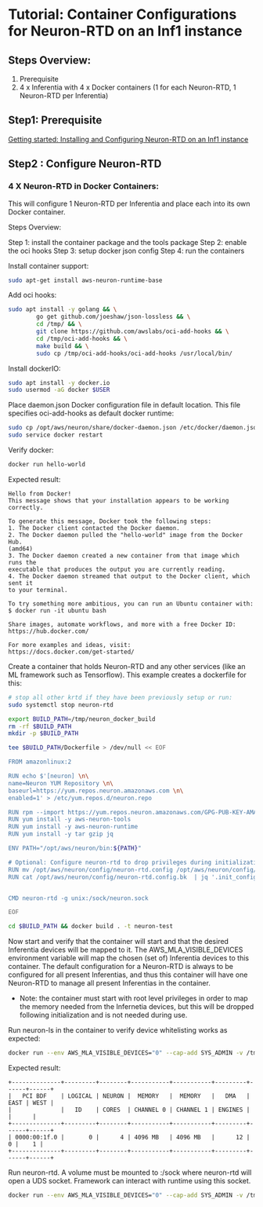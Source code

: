 # Tutorial: Container Configurations for Neuron-RTD on an Inf1 instance 

##  Steps Overview:

1. Prerequisite
2. 4 x Inferentia with 4 x Docker containers (1 for each Neuron-RTD, 1 Neuron-RTD per Inferentia)

## Step1: Prerequisite

[Getting started:  Installing and Configuring Neuron-RTD on an Inf1 instance](./getting-started-neuron-rtd.md)

## Step2 : Configure Neuron-RTD

### 4 X Neuron-RTD in Docker Containers:

This will configure 1 Neuron-RTD per Inferentia and place each into its own Docker container. 

Steps Overview:

Step 1: install the container package  and the tools package
Step 2: enable the oci hooks
Step 3: setup docker json config
Step 4: run the containers

Install container support:

```bash
sudo apt-get install aws-neuron-runtime-base
```

Add oci hooks:

```bash
sudo apt install -y golang && \
        go get github.com/joeshaw/json-lossless && \
        cd /tmp/ && \
        git clone https://github.com/awslabs/oci-add-hooks && \
        cd /tmp/oci-add-hooks && \
        make build && \
        sudo cp /tmp/oci-add-hooks/oci-add-hooks /usr/local/bin/
```

Install dockerIO:

```bash
sudo apt install -y docker.io
sudo usermod -aG docker $USER
```

Place daemon.json Docker configuration file in default location. This file specifies oci-add-hooks as default docker runtime:

```bash
sudo cp /opt/aws/neuron/share/docker-daemon.json /etc/docker/daemon.json
sudo service docker restart
```

Verify docker:

```bash
docker run hello-world
```

Expected result:
```
Hello from Docker!
This message shows that your installation appears to be working correctly.

To generate this message, Docker took the following steps:
1. The Docker client contacted the Docker daemon.
2. The Docker daemon pulled the "hello-world" image from the Docker Hub.
(amd64)
3. The Docker daemon created a new container from that image which runs the
executable that produces the output you are currently reading.
4. The Docker daemon streamed that output to the Docker client, which sent it
to your terminal.

To try something more ambitious, you can run an Ubuntu container with:
$ docker run -it ubuntu bash

Share images, automate workflows, and more with a free Docker ID:
https://hub.docker.com/

For more examples and ideas, visit:
https://docs.docker.com/get-started/
```

Create a container that holds Neuron-RTD and any other services (like an ML framework such as Tensorflow). This example creates a dockerfile for this:

```bash
# stop all other krtd if they have been previously setup or run:
sudo systemctl stop neuron-rtd

export BUILD_PATH=/tmp/neuron_docker_build
rm -rf $BUILD_PATH
mkdir -p $BUILD_PATH

tee $BUILD_PATH/Dockerfile > /dev/null << EOF

FROM amazonlinux:2

RUN echo $'[neuron] \n\
name=Neuron YUM Repository \n\
baseurl=https://yum.repos.neuron.amazonaws.com \n\
enabled=1' > /etc/yum.repos.d/neuron.repo

RUN rpm --import https://yum.repos.neuron.amazonaws.com/GPG-PUB-KEY-AMAZON-AWS-NEURON.PUB
RUN yum install -y aws-neuron-tools
RUN yum install -y aws-neuron-runtime
RUN yum install -y tar gzip jq

ENV PATH="/opt/aws/neuron/bin:${PATH}"

# Optional: Configure neuron-rtd to drop privileges during initialization
RUN mv /opt/aws/neuron/config/neuron-rtd.config /opt/aws/neuron/config/neuron-rtd.config.bk
RUN cat /opt/aws/neuron/config/neuron-rtd.config.bk  | jq '.init_config.drop_all_capabilities = true' > /opt/aws/neuron/config/neuron-rtd.config


CMD neuron-rtd -g unix:/sock/neuron.sock

EOF

cd $BUILD_PATH && docker build . -t neuron-test

```

Now start and verify that the container will start and that the desired Inferentia devices will be mapped to it. The AWS_MLA_VISIBLE_DEVICES environment variable will map the chosen (set of) Inferentia devices to this container. The default configuration for a Neuron-RTD is always to be configured for all present Inferentias, and thus this container will have one Neuron-RTD to manage all present Inferentias in the container.


* Note: the container must start with root level privileges in order to map the memory needed from the Infernetia devices, but this will be dropped following initialization and is not needed during use.

Run neuron-ls in the container to verify device whitelisting works as expected:

```bash
docker run --env AWS_MLA_VISIBLE_DEVICES="0" --cap-add SYS_ADMIN -v /tmp/sock:/sock neuron-test neuron-ls
```
Expected result:
```
+--------------+---------+--------+-----------+-----------+---------+------+------+
|   PCI BDF    | LOGICAL | NEURON |  MEMORY   |  MEMORY   |   DMA   | EAST | WEST |
|              |   ID    | CORES  | CHANNEL 0 | CHANNEL 1 | ENGINES |      |      |
+--------------+---------+--------+-----------+-----------+---------+------+------+
| 0000:00:1f.0 |       0 |      4 | 4096 MB   | 4096 MB   |      12 |    0 |    1 |
+--------------+---------+--------+-----------+-----------+---------+------+------+ 

```

Run neuron-rtd. A volume must be mounted to :/sock where neuron-rtd will open a UDS socket. Framework can interact with runtime using this socket.

```bash
docker run --env AWS_MLA_VISIBLE_DEVICES="0" --cap-add SYS_ADMIN -v /tmp/sock:/sock neuron-test
```

